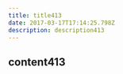 ```yaml
---
title: title413
date: 2017-03-17T17:14:25.798Z
description: description413
---
```


## content413
  
